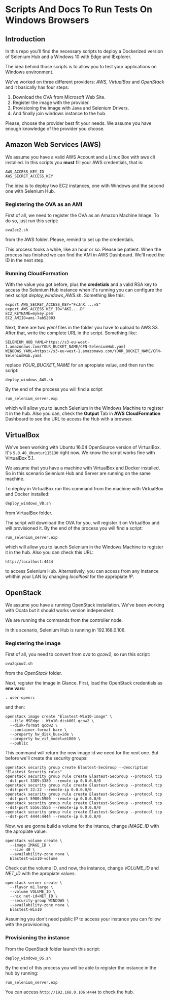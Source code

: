 Scripts And Docs To Run Tests On Windows Browsers
=================================================

## Introduction

In this repo you'll find the necessary scripts to deploy a Dockerized version of Selenium Hub and a Windows 10 with Edge and IExplorer.

The idea behind those scripts is to allow you to test your applications on Windows environment.

We've worked on three different providers: *AWS*, *VirtualBox* and *OpenStack* and it basically has four steps:

1. Download the OVA from Microsoft Web Site.
2. Register the image with the provider.
3. Provisioning the image with Java and Selenium Drivers.
4. And finally join windows instance to the hub.

Please, choose the provider best fit your needs. We assume you have enough knowledge of the provider you choose.

## Amazon Web Services (AWS)

We assume you have a valid AWS Account and a Linux Box with aws cli installed. In this scripts you **must** fill your AWS credentials, that is:

```
AWS_ACCESS_KEY_ID
AWS_SECRET_ACCESS_KEY
```

The idea is to deploy two EC2 instances, one with Windows and the second one with Selenium Hub.

### Registering the OVA as an AMI

First of all, we need to register the OVA as an Amazon Machine Image. To do so, just run this script:

```
ova2ec2.sh
```

from the AWS folder. Please, remind to set up the credentials.

This process tooks a while, like an hour or so. Please be patient. When the process has finished we can find the AMI in AWS Dashboard. We'll need the ID in the next step.

### Running CloudFormation

With the value you got before, plus the **credetials** and a valid RSA key to access the Selenium Hub instance when it's running you can configure the next script *deploy_windows_AWS.sh*. Something like this:

```
export AWS_SECRET_ACCESS_KEY="FcJnX....vS"
export AWS_ACCESS_KEY_ID="AKI....D"
EC2_KEYNAME=mykey.pem
EC2_AMIID=ami-7ab52003
```

Next, there are two *yaml* files in the folder you have to upload to AWS S3. After that, write the complete URL in the script. Something like:

```
SELENIUM_HUB_YAML=https://s3-eu-west-1.amazonaws.com/YOUR_BUCKET_NAME/CFN-SeleniumHub.yaml 
WINDOWS_YAML=https://s3-eu-west-1.amazonaws.com/YOUR_BUCKET_NAME/CFN-SeleniumHub.yaml
```

replace *YOUR_BUCKET_NAME* for an apropiate value,  and then run the script:

```
deploy_windows_AWS.sh
```

By the end of the process you will find a script 

```
run_selenium_server.exp
```

which will allow you to launch Selenium in the Windows Machine to register it in the hub. Also you can, check the **Output** Tab in **AWS CloudFormation** Dashboard to see the URL to access the Hub with a browser.

## VirtualBox

We've been working with Ubuntu 16.04 OpenSource version of VirtualBox. It's `5.0.40_Ubuntur115130` right now. We know the script works fine with VirtualBox 5.1.

We assume that you have a machine with VirtualBox and Docker installed. So in this scenario Selenium Hub and Server are running on the same machine.

To deploy in VirtualBox run this command from the machine with VirtualBox and Docker installed:

``` 
deploy_windows_VB.sh
```

from VirtualBox folder.

The script will download the OVA for you, will register it on VirtualBox and will provisioned it. By the end of the process you will find a script: 

```
run_selenium_server.exp
```

which will allow you to launch Selenium in the Windows Machine to register it in the hub. Also you can check this URL:

```
http://localhost:4444
```

to access Selenium Hub. Alternatively, you can access from any instance whithin your LAN by changing *localhost* for the appropiate *IP*.

## OpenStack

We assume you have a running OpenStack installation. We've been working with Ocata but it should works version independent.

We are running the commands from the controller node.

In this scenario, Selenium Hub is running in 192.168.0.106.

### Registering the image

First of all, you need to convert from *ova* to *qcow2*, so run this script:

```
ova2qcow2.sh
```

from the *OpenStack* folder.

Next, register the image in Glance. First, load the OpenStack credentials as **env vars**:

```
. user-openrc
```

and then:

```
openstack image create "Elastest-Win10-image" \
  --file MSEdge_-_Win10-disk001.qcow2 \
  --disk-format qcow2 \
  --container-format bare \
  --property hw_disk_bus=ide \
  --property hw_vif_model=e1000 \
  --public
```

This command will return the new image id we need for the next one. But before we'll create the security groups:

```
openstack security group create Elastest-SecGroup --description "Elastest Security rules"
openstack security group rule create Elastest-SecGroup --protocol tcp --dst-port 3389:3389 --remote-ip 0.0.0.0/0
openstack security group rule create Elastest-SecGroup --protocol tcp --dst-port 22:22 --remote-ip 0.0.0.0/0
openstack security group rule create Elastest-SecGroup --protocol tcp --dst-port 5900:5900 --remote-ip 0.0.0.0/0
openstack security group rule create Elastest-SecGroup --protocol tcp --dst-port 5556:5556 --remote-ip 0.0.0.0/0
openstack security group rule create Elastest-SecGroup --protocol tcp --dst-port 4444:4444 --remote-ip 0.0.0.0/0
```

Now, we are gonna build a volume for the intance, change *IMAGE_ID* with the apropiate value:

```
openstack volume create \
  --image IMAGE_ID \
  --size 40 \
  --availability-zone nova \
  Elastest-win10-volume
```

Check out the volume ID, and now, the instance, change *VOLUME_ID* and *NET_ID* with the apropiate values:

```
openstack server create \
  --flavor m1.large \
  --volume VOLUME_ID \
  --nic net-id=NET_ID \
  --security-group WINDOWS \
  --availability-zone nova \
  Elastest-Win10
```

Assuming you don't need public IP to access your instance you can follow with the provisioning.

### Provisioning the instance

From the OpenStack folder launch this script:

```
deploy_windows_OS.sh
```

By the end of this process you will be able to register the instance in the hub by running:

```
run_selenium_server.exp
```

You can access `http://192.168.0.106:4444` to check the hub.